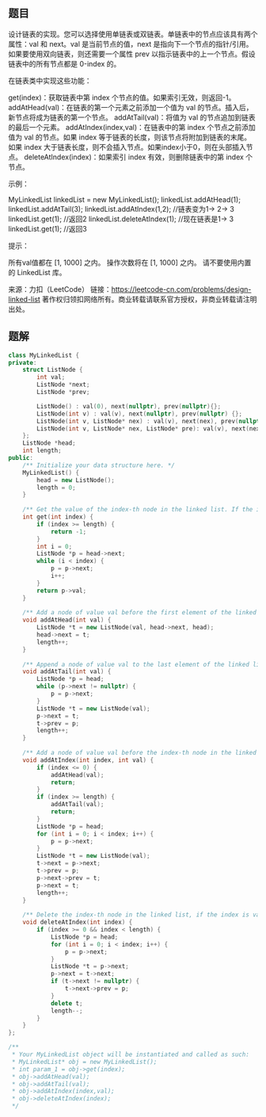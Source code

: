 ## 题目

设计链表的实现。您可以选择使用单链表或双链表。单链表中的节点应该具有两个属性：val 和 next。val 是当前节点的值，next 是指向下一个节点的指针/引用。如果要使用双向链表，则还需要一个属性 prev 以指示链表中的上一个节点。假设链表中的所有节点都是 0-index 的。

在链表类中实现这些功能：

get(index)：获取链表中第 index 个节点的值。如果索引无效，则返回-1。
addAtHead(val)：在链表的第一个元素之前添加一个值为 val 的节点。插入后，新节点将成为链表的第一个节点。
addAtTail(val)：将值为 val 的节点追加到链表的最后一个元素。
addAtIndex(index,val)：在链表中的第 index 个节点之前添加值为 val  的节点。如果 index 等于链表的长度，则该节点将附加到链表的末尾。如果 index 大于链表长度，则不会插入节点。如果index小于0，则在头部插入节点。
deleteAtIndex(index)：如果索引 index 有效，则删除链表中的第 index 个节点。


示例：

MyLinkedList linkedList = new MyLinkedList();
linkedList.addAtHead(1);
linkedList.addAtTail(3);
linkedList.addAtIndex(1,2);   //链表变为1-> 2-> 3
linkedList.get(1);            //返回2
linkedList.deleteAtIndex(1);  //现在链表是1-> 3
linkedList.get(1);            //返回3


提示：

所有val值都在 [1, 1000] 之内。
操作次数将在  [1, 1000] 之内。
请不要使用内置的 LinkedList 库。

来源：力扣（LeetCode）
链接：https://leetcode-cn.com/problems/design-linked-list
著作权归领扣网络所有。商业转载请联系官方授权，非商业转载请注明出处。

## 题解

```c++
class MyLinkedList {
private:
    struct ListNode {
        int val;
        ListNode *next;
        ListNode *prev;

        ListNode() : val(0), next(nullptr), prev(nullptr){};
        ListNode(int v) : val(v), next(nullptr), prev(nullptr) {};
        ListNode(int v, ListNode* nex) : val(v), next(nex), prev(nullptr){};
        ListNode(int v, ListNode* nex, ListNode* pre): val(v), next(nex), prev(pre){};
    };
    ListNode *head;
    int length;
public:
    /** Initialize your data structure here. */
    MyLinkedList() {
        head = new ListNode();
        length = 0;
    }
    
    /** Get the value of the index-th node in the linked list. If the index is invalid, return -1. */
    int get(int index) {
        if (index >= length) {
            return -1;
        }
        int i = 0;
        ListNode *p = head->next;
        while (i < index) {
            p = p->next;
            i++;
        }
        return p->val;
    }
    
    /** Add a node of value val before the first element of the linked list. After the insertion, the new node will be the first node of the linked list. */
    void addAtHead(int val) {
        ListNode *t = new ListNode(val, head->next, head);
        head->next = t;
        length++;
    }
    
    /** Append a node of value val to the last element of the linked list. */
    void addAtTail(int val) {
        ListNode *p = head;
        while (p->next != nullptr) {
            p = p->next;
        }
        ListNode *t = new ListNode(val);
        p->next = t;
        t->prev = p;
        length++;
    }
    
    /** Add a node of value val before the index-th node in the linked list. If index equals to the length of linked list, the node will be appended to the end of linked list. If index is greater than the length, the node will not be inserted. */
    void addAtIndex(int index, int val) {
        if (index <= 0) {
            addAtHead(val);
            return;
        }
        if (index >= length) {
            addAtTail(val);
            return;
        }
        ListNode *p = head;
        for (int i = 0; i < index; i++) {
            p = p->next;
        }
        ListNode *t = new ListNode(val);
        t->next = p->next;
        t->prev = p;
        p->next->prev = t;
        p->next = t;
        length++;
    }
    
    /** Delete the index-th node in the linked list, if the index is valid. */
    void deleteAtIndex(int index) {
        if (index >= 0 && index < length) {
            ListNode *p = head;
            for (int i = 0; i < index; i++) {
                p = p->next;
            }
            ListNode *t = p->next;
            p->next = t->next;
            if (t->next != nullptr) {
                t->next->prev = p;
            }
            delete t;
            length--;
        }
    }
};

/**
 * Your MyLinkedList object will be instantiated and called as such:
 * MyLinkedList* obj = new MyLinkedList();
 * int param_1 = obj->get(index);
 * obj->addAtHead(val);
 * obj->addAtTail(val);
 * obj->addAtIndex(index,val);
 * obj->deleteAtIndex(index);
 */
```

